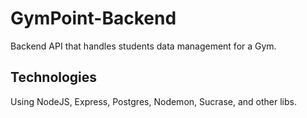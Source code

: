 # GymPoint-Backend
Backend API that handles students data management for a Gym.

## Technologies
Using NodeJS, Express, Postgres, Nodemon, Sucrase, and other libs.
